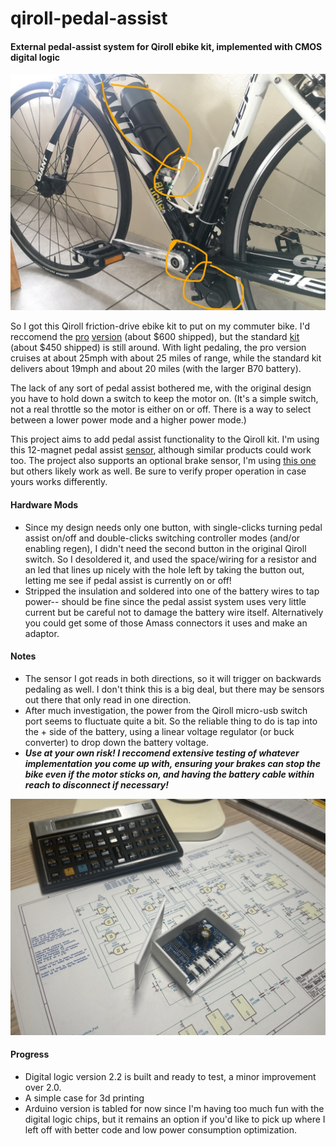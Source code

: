 # qiroll-pedal-assist
#### External pedal-assist system for Qiroll ebike kit, implemented with CMOS digital logic

![bike](/photos/bike.jpg?raw=true "bike")

So I got this Qiroll friction-drive ebike kit  to put on my commuter bike. I'd reccomend the [pro](https://www.aliexpress.com/item/1005002975061464.html) [version](https://www.ebay.com/itm/Electric-Bicycle-E-BIKE-Conversion-Kit-QiROLL-Friction-Drive-QR-E-PRO-H70/402658347675) (about $600 shipped), but the standard [kit](https://www.aliexpress.com/item/4000366510773.html) (about $450 shipped) is still around. With light pedaling, the pro version cruises at about 25mph with about 25 miles of range, while the standard kit delivers about 19mph and about 20 miles (with the larger B70 battery).

The lack of any sort of pedal assist bothered me, with the original design you have to hold down a switch to keep the motor on. (It's a simple switch, not a real throttle so the motor is either on or off. There is a way to select between a lower power mode and a higher power mode.)

This project aims to add pedal assist functionality to the Qiroll kit. I'm using this 12-magnet pedal assist [sensor](https://smile.amazon.com/gp/product/B08GY819YF/), although similar products could work too. The project also supports an optional brake sensor, I'm using [this one](https://www.aliexpress.com/item/4000445394702.html) but others likely work as well. Be sure to verify proper operation in case yours works differently.

#### Hardware Mods
* Since my design needs only one button, with single-clicks turning pedal assist on/off and double-clicks switching controller modes (and/or enabling regen), I didn't need the second button in the original Qiroll switch. So I desoldered it, and used the space/wiring for a resistor and an led that lines up nicely with the hole left by taking the button out, letting me see if pedal assist is currently on or off!
* Stripped the insulation and soldered into one of the battery wires to tap power-- should be fine since the pedal assist system uses very little current but be careful not to damage the battery wire itself. Alternatively you could get some of those Amass connectors it uses and make an adaptor.

#### Notes
* The sensor I got reads in both directions, so it will trigger on backwards pedaling as well. I don't think this is a big deal, but there may be sensors out there that only read in one direction.
* After much investigation, the power from the Qiroll micro-usb switch port seems to fluctuate quite a bit. So the reliable thing to do is tap into the + side of the battery, using a linear voltage regulator (or buck converter) to drop down the battery voltage.
* ___Use at your own risk! I reccomend extensive testing of whatever implementation you come up with, ensuring your brakes can stop the bike even if the motor sticks on, and having the battery cable within reach to disconnect if necessary!___

![pcb](/photos/pcb-v2.jpg?raw=true "pcb")

#### Progress
* Digital logic version 2.2 is built and ready to test, a minor improvement over 2.0.
* A simple case for 3d printing
* Arduino version is tabled for now since I'm having too much fun with the digital logic chips, but it remains an option if you'd like to pick up where I left off with better code and low power consumption optimization.
